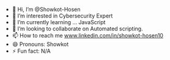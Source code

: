 - 👋 Hi, I’m @Showkot-Hosen
- 👀 I’m interested in Cybersecurity Expert
- 🌱 I’m currently learning ... JavaScript
- 💞️ I’m looking to collaborate on Automated scripting.
- 📫 How to reach me www.linkedin.com/in/showkot-hosen10
- 😄 Pronouns: Showkot
- ⚡ Fun fact: N/A

<!---
Showkot-Hosen/Showkot-Hosen is a ✨ special ✨ repository because its `README.md` (this file) appears on your GitHub profile.
You can click the Preview link to take a look at your changes.
--->
